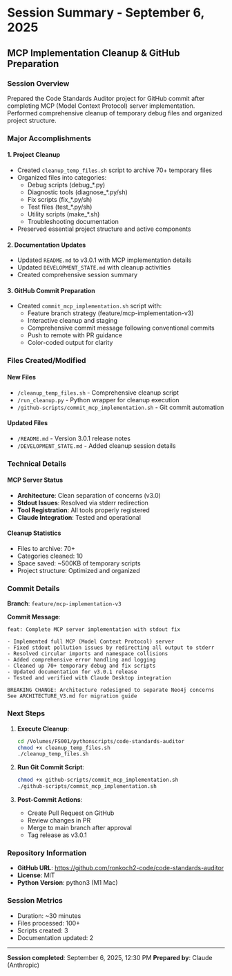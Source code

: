 # Session Summary - September 6, 2025

## MCP Implementation Cleanup & GitHub Preparation

### Session Overview
Prepared the Code Standards Auditor project for GitHub commit after completing MCP (Model Context Protocol) server implementation. Performed comprehensive cleanup of temporary debug files and organized project structure.

### Major Accomplishments

#### 1. Project Cleanup
- Created `cleanup_temp_files.sh` script to archive 70+ temporary files
- Organized files into categories:
  - Debug scripts (debug_*.py)
  - Diagnostic tools (diagnose_*.py/sh)
  - Fix scripts (fix_*.py/sh)
  - Test files (test_*.py/sh)
  - Utility scripts (make_*.sh)
  - Troubleshooting documentation
- Preserved essential project structure and active components

#### 2. Documentation Updates
- Updated `README.md` to v3.0.1 with MCP implementation details
- Updated `DEVELOPMENT_STATE.md` with cleanup activities
- Created comprehensive session summary

#### 3. GitHub Commit Preparation
- Created `commit_mcp_implementation.sh` script with:
  - Feature branch strategy (feature/mcp-implementation-v3)
  - Interactive cleanup and staging
  - Comprehensive commit message following conventional commits
  - Push to remote with PR guidance
  - Color-coded output for clarity

### Files Created/Modified

#### New Files
- `/cleanup_temp_files.sh` - Comprehensive cleanup script
- `/run_cleanup.py` - Python wrapper for cleanup execution
- `/github-scripts/commit_mcp_implementation.sh` - Git commit automation

#### Updated Files
- `/README.md` - Version 3.0.1 release notes
- `/DEVELOPMENT_STATE.md` - Added cleanup session details

### Technical Details

#### MCP Server Status
- **Architecture**: Clean separation of concerns (v3.0)
- **Stdout Issues**: Resolved via stderr redirection
- **Tool Registration**: All tools properly registered
- **Claude Integration**: Tested and operational

#### Cleanup Statistics
- Files to archive: 70+
- Categories cleaned: 10
- Space saved: ~500KB of temporary scripts
- Project structure: Optimized and organized

### Commit Details

**Branch**: `feature/mcp-implementation-v3`

**Commit Message**:
```
feat: Complete MCP server implementation with stdout fix

- Implemented full MCP (Model Context Protocol) server
- Fixed stdout pollution issues by redirecting all output to stderr
- Resolved circular imports and namespace collisions
- Added comprehensive error handling and logging
- Cleaned up 70+ temporary debug and fix scripts
- Updated documentation for v3.0.1 release
- Tested and verified with Claude Desktop integration

BREAKING CHANGE: Architecture redesigned to separate Neo4j concerns
See ARCHITECTURE_V3.md for migration guide
```

### Next Steps

1. **Execute Cleanup**:
   ```bash
   cd /Volumes/FS001/pythonscripts/code-standards-auditor
   chmod +x cleanup_temp_files.sh
   ./cleanup_temp_files.sh
   ```

2. **Run Git Commit Script**:
   ```bash
   chmod +x github-scripts/commit_mcp_implementation.sh
   ./github-scripts/commit_mcp_implementation.sh
   ```

3. **Post-Commit Actions**:
   - Create Pull Request on GitHub
   - Review changes in PR
   - Merge to main branch after approval
   - Tag release as v3.0.1

### Repository Information
- **GitHub URL**: https://github.com/ronkoch2-code/code-standards-auditor
- **License**: MIT
- **Python Version**: python3 (M1 Mac)

### Session Metrics
- Duration: ~30 minutes
- Files processed: 100+
- Scripts created: 3
- Documentation updated: 2

---

**Session completed**: September 6, 2025, 12:30 PM
**Prepared by**: Claude (Anthropic)
